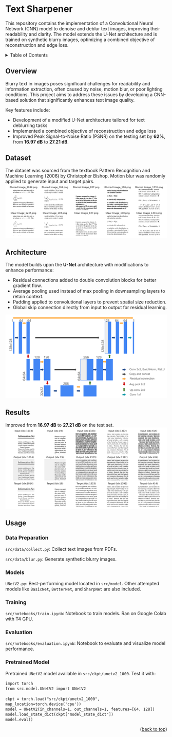 <a name="readme-top"></a>

# Text Sharpener

This repository contains the implementation of a Convolutional Neural Network (CNN) model to denoise and deblur text images, improving their readability and clarity. The model extends the U-Net architecture and is trained on synthetic blurry images, optimizing a combined objective of reconstruction and edge loss. 

<!-- TABLE OF CONTENTS -->
<details>
  <summary>Table of Contents</summary>
  <ol>
    <li>
      <a href="#overview">Overview</a>
    <li>
      <a href="#dataset">Dataset</a>
    <li>
      <a href="#architecture">Architecture</a>
    <li>
      <a href="#results">Results</a>
    <li>
      <a href="#usage">Usage</a>
  <ol>
</details>

<a name="overview"></a>
## Overview

Blurry text in images poses significant challenges for readability and information extraction, often caused by noise, motion blur, or poor lighting conditions. This project aims to address these issues by developing a CNN-based solution that significantly enhances text image quality.

Key features include: 
- Development of a modified U-Net architecture tailored for text deblurring tasks
- Implemented a combined objective of reconstruction and edge loss
- Improved Peak Signal-to-Noise Ratio (PSNR) on the testing set by **62%**, from **16.97 dB** to **27.21 dB**.

<a name="dataset"></a>
## Dataset
The dataset was sourced from the textbook Pattern Recognition and Machine Learning (2006) by Christopher Bishop. Motion blur was randomly applied to generate input and target pairs. 
![Dataset](./src/visualizations/sample_data.png)

<a name="architecture"></a>
## Architecture 
The model builds upon the **U-Net** architecture with modifications to enhance performance:
- Residual connections added to double convolution blocks for better gradient flow.
- Average pooling used instead of max pooling in downsampling layers to retain context.
- Padding applied to convolutional layers to prevent spatial size reduction.
- Global skip connection directly from input to output for residual learning.

![Architecture](./src/visualizations/unetv2_architecture.png)

<a name="results"></a>
## Results
Improved from **16.97 dB** to **27.21 dB** on the test set.
![Results](./src/visualizations/unetv2_result_visualization.png)


<a name="usage"></a>
## Usage
### Data Preparation 
`src/data/collect.py`: Collect text images from PDFs. 

`src/data/blur.py`: Generate synthetic blurry images.
### Models
`UNetV2.py`: Best-performing model located in `src/model`. Other attempted models like `BasicNet`, `BetterNet`, and `SharpNet` are also included.
### Training 
`src/notebooks/train.ipynb`: Notebook to train models. Ran on Google Colab with T4 GPU.
### Evaluation 
`src/notebooks/evaluation.ipynb`: Notebook to evaluate and visualize model performance.
### Pretrained Model
 Pretrained `UNetV2` model available in `src/ckpt/unetv2_1000`. Test it with:
 ```
import torch
from src.model.UNetV2 import UNetV2

ckpt = torch.load("src/ckpt/unetv2_1000", map_location=torch.device('cpu'))
model = UNetV2(in_channels=1, out_channels=1, features=[64, 128])
model.load_state_dict(ckpt["model_state_dict"])
model.eval()
```
<p align="right">(<a href="#readme-top">back to top</a>)</p>
